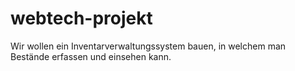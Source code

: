 # webtech-projekt

Wir wollen ein Inventarverwaltungssystem bauen, in welchem man Bestände erfassen und einsehen kann.